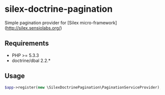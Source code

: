 silex-doctrine-pagination
=========================

Simple pagination provider for [Silex micro-framework] (http://silex.sensiolabs.org/)
## Requirements

- PHP >= 5.3.3
- doctrine/dbal 2.2.*

## Usage

```php
$app->register(new \SilexDoctrinePagination\PaginationServiceProvider);
```
